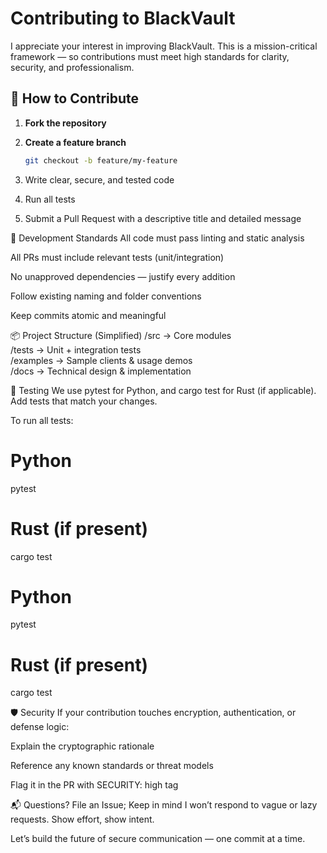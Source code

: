 # Contributing to BlackVault

I appreciate your interest in improving BlackVault. This is a mission-critical framework — so contributions must meet high standards for clarity, security, and professionalism.

## 🚀 How to Contribute

1. **Fork the repository**
2. **Create a feature branch**
   ```bash
   git checkout -b feature/my-feature

3. Write clear, secure, and tested code

4. Run all tests

5. Submit a Pull Request with a descriptive title and detailed message

🔧 Development Standards
All code must pass linting and static analysis

All PRs must include relevant tests (unit/integration)

No unapproved dependencies — justify every addition

Follow existing naming and folder conventions

Keep commits atomic and meaningful

📦 Project Structure (Simplified)
/src          → Core modules  
/tests        → Unit + integration tests  
/examples     → Sample clients & usage demos  
/docs         → Technical design & implementation  

🧪 Testing
We use pytest for Python, and cargo test for Rust (if applicable). Add tests that match your changes.

To run all tests:
# Python
pytest

# Rust (if present)
cargo test
# Python
pytest

# Rust (if present)
cargo test

🛡️ Security
If your contribution touches encryption, authentication, or defense logic:

Explain the cryptographic rationale

Reference any known standards or threat models

Flag it in the PR with SECURITY: high tag

📬 Questions?
File an Issue; Keep in mind I won’t respond to vague or lazy requests. Show effort, show intent.

Let’s build the future of secure communication — one commit at a time.




